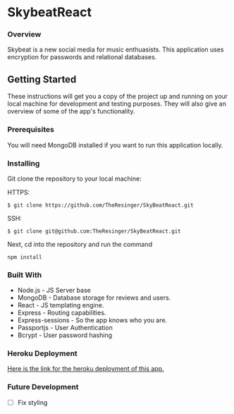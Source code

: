 # SkybeatReact

### Overview

Skybeat is a new social media for music enthuasists. This application uses encryption for passwords and relational databases.

## Getting Started

These instructions will get you a copy of the project up and running on your local machine for development and testing purposes. They will also give an overview of some of the app's functionality.

### Prerequisites

You will need MongoDB installed if you want to run this application locally.

### Installing

Git clone the repository to your local machine:

HTTPS:

```
$ git clone https://github.com/TheResinger/SkyBeatReact.git
```

SSH:

```
$ git clone git@github.com:TheResinger/SkyBeatReact.git
```

Next, cd into the repository and run the command

```
npm install
```

### Built With

- Node.js - JS Server base
- MongoDB - Database storage for reviews and users.
- React - JS templating engine.
- Express - Routing capabilities.
- Express-sessions - So the app knows who you are.
- Passportjs - User Authentication
- Bcrypt - User password hashing

### Heroku Deployment

[Here is the link for the heroku deployment of this app.]()

### Future Development

- [ ] Fix styling
